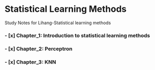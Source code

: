 # Statistical Learning Methods
Study Notes for Lihang-Statistical learning methods

### - [x] Chapter_1: Introduction to statistical learning methods
### - [x] Chapter_2: Perceptron
### - [x] Chapter_3: KNN